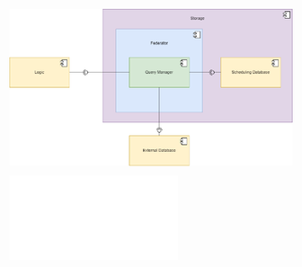 ![1.3.1 Federator](1.3.1%20Federator%20Diagram.png)

![1.3.1 Federator SDD](1.3.1%20Federator%20SDD.pdf)
